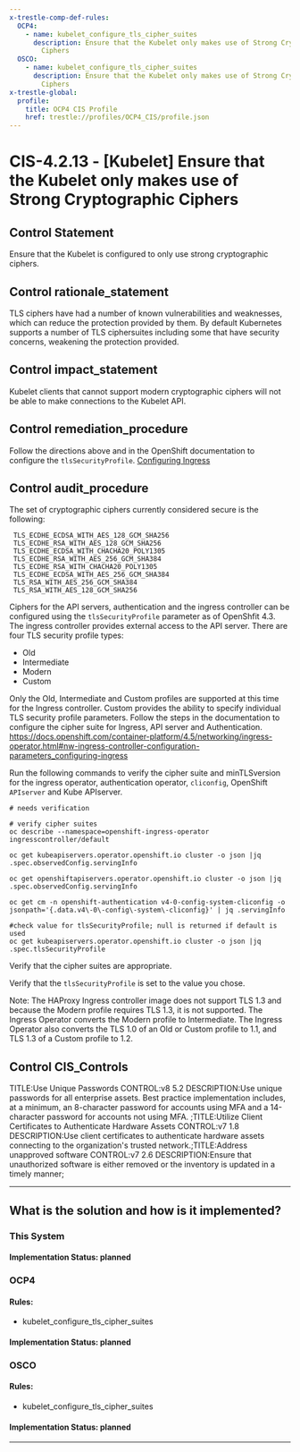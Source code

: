 ```yaml
---
x-trestle-comp-def-rules:
  OCP4:
    - name: kubelet_configure_tls_cipher_suites
      description: Ensure that the Kubelet only makes use of Strong Cryptographic
        Ciphers
  OSCO:
    - name: kubelet_configure_tls_cipher_suites
      description: Ensure that the Kubelet only makes use of Strong Cryptographic
        Ciphers
x-trestle-global:
  profile:
    title: OCP4 CIS Profile
    href: trestle://profiles/OCP4_CIS/profile.json
---
```


# CIS-4.2.13 - \[Kubelet\] Ensure that the Kubelet only makes use of Strong Cryptographic Ciphers

## Control Statement

Ensure that the Kubelet is configured to only use strong cryptographic ciphers.

## Control rationale_statement

TLS ciphers have had a number of known vulnerabilities and weaknesses, which can reduce the protection provided by them. By default Kubernetes supports a number of TLS ciphersuites including some that have security concerns, weakening the protection provided.

## Control impact_statement

Kubelet clients that cannot support modern cryptographic ciphers will not be able to make connections to the Kubelet API.

## Control remediation_procedure

Follow the directions above and in the OpenShift documentation to configure the `tlsSecurityProfile`. [Configuring Ingress](https://docs.openshift.com/container-platform/4.5/networking/ingress-operator.html#nw-ingress-controller-configuration-parameters_configuring-ingress)

## Control audit_procedure

The set of cryptographic ciphers currently considered secure is the following:

```
 TLS_ECDHE_ECDSA_WITH_AES_128_GCM_SHA256
 TLS_ECDHE_RSA_WITH_AES_128_GCM_SHA256
 TLS_ECDHE_ECDSA_WITH_CHACHA20_POLY1305
 TLS_ECDHE_RSA_WITH_AES_256_GCM_SHA384
 TLS_ECDHE_RSA_WITH_CHACHA20_POLY1305
 TLS_ECDHE_ECDSA_WITH_AES_256_GCM_SHA384
 TLS_RSA_WITH_AES_256_GCM_SHA384
 TLS_RSA_WITH_AES_128_GCM_SHA256
```

Ciphers for the API servers, authentication and the ingress controller can be configured using the `tlsSecurityProfile` parameter as of OpenShfit 4.3. The ingress controller provides external access to the API server. There are four TLS security profile types:

- Old
- Intermediate
- Modern
- Custom

Only the Old, Intermediate and Custom profiles are supported at this time for the Ingress controller. Custom provides the ability to specify individual TLS security profile parameters. Follow the steps in the documentation to configure the cipher suite for Ingress, API server and Authentication. https://docs.openshift.com/container-platform/4.5/networking/ingress-operator.html#nw-ingress-controller-configuration-parameters_configuring-ingress

Run the following commands to verify the cipher suite and minTLSversion for the ingress operator, authentication operator, `cliconfig`, OpenShift `APIserver` and Kube APIserver.

```
# needs verification

# verify cipher suites
oc describe --namespace=openshift-ingress-operator ingresscontroller/default

oc get kubeapiservers.operator.openshift.io cluster -o json |jq .spec.observedConfig.servingInfo

oc get openshiftapiservers.operator.openshift.io cluster -o json |jq .spec.observedConfig.servingInfo

oc get cm -n openshift-authentication v4-0-config-system-cliconfig -o jsonpath='{.data.v4\-0\-config\-system\-cliconfig}' | jq .servingInfo

#check value for tlsSecurityProfile; null is returned if default is used
oc get kubeapiservers.operator.openshift.io cluster -o json |jq .spec.tlsSecurityProfile
```

Verify that the cipher suites are appropriate. 

Verify that the `tlsSecurityProfile` is set to the value you chose. 

Note: The HAProxy Ingress controller image does not support TLS 1.3 and because the Modern profile requires TLS 1.3, it is not supported. The Ingress Operator converts the Modern profile to Intermediate. The Ingress Operator also converts the TLS 1.0 of an Old or Custom profile to 1.1, and TLS 1.3 of a Custom profile to 1.2.

## Control CIS_Controls

TITLE:Use Unique Passwords CONTROL:v8 5.2 DESCRIPTION:Use unique passwords for all enterprise assets. Best practice implementation includes, at a minimum, an 8-character password for accounts using MFA and a 14-character password for accounts not using MFA. ;TITLE:Utilize Client Certificates to Authenticate Hardware Assets CONTROL:v7 1.8 DESCRIPTION:Use client certificates to authenticate hardware assets connecting to the organization's trusted network.;TITLE:Address unapproved software CONTROL:v7 2.6 DESCRIPTION:Ensure that unauthorized software is either removed or the inventory is updated in a timely manner;

______________________________________________________________________

## What is the solution and how is it implemented?

<!-- For implementation status enter one of: implemented, partial, planned, alternative, not-applicable -->

<!-- Note that the list of rules under ### Rules: is read-only and changes will not be captured after assembly to JSON -->

### This System

<!-- Add implementation prose for the main This System component for control: CIS-4.2.13 -->

#### Implementation Status: planned

### OCP4

<!-- Add control implementation description here for control: CIS-4.2.13 -->

#### Rules:

  - kubelet_configure_tls_cipher_suites

#### Implementation Status: planned

### OSCO

<!-- Add control implementation description here for control: CIS-4.2.13 -->

#### Rules:

  - kubelet_configure_tls_cipher_suites

#### Implementation Status: planned

______________________________________________________________________
